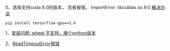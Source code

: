 0、选择支持cuda 8.0的版本， 否者报错，
ImportError: libcublas.so.9.0 [解决办法](https://blog.csdn.net/w5688414/article/details/79187499)
```
pip install tensorflow-gpu==1.4  
```

1、[安装问题: wheel 不支持，换个python版本](https://stackoverflow.com/questions/37425579/cannot-install-tensorflow-on-fresh-ubuntu-partition-tensorflow-0-8-0-cp34-cp34m)


2、[ReadTimeoutError报错](https://www.cnblogs.com/xuchenCN/p/5888648.html)
